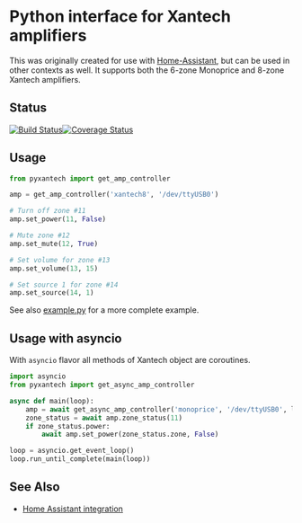 # Python interface for Xantech amplifiers

This was originally created for use with [Home-Assistant](http://home-assistant.io), but can be
used in other contexts as well. It supports both the 6-zone Monoprice and 8-zone Xantech amplifiers.

## Status

[![Build Status](https://travis-ci.org/etsinko/pyxantech.svg?branch=master)](https://travis-ci.org/etsinko/pyxantech)[![Coverage Status](https://coveralls.io/repos/github/etsinko/pyxantech/badge.svg)](https://coveralls.io/github/etsinko/pyxantech)

## Usage
```python
from pyxantech import get_amp_controller

amp = get_amp_controller('xantech8', '/dev/ttyUSB0')

# Turn off zone #11
amp.set_power(11, False)

# Mute zone #12
amp.set_mute(12, True)

# Set volume for zone #13
amp.set_volume(13, 15)

# Set source 1 for zone #14 
amp.set_source(14, 1)
```

See also [example.py](example.py) for a more complete example.

## Usage with asyncio

With `asyncio` flavor all methods of Xantech object are coroutines.

```python
import asyncio
from pyxantech import get_async_amp_controller

async def main(loop):
    amp = await get_async_amp_controller('monoprice', '/dev/ttyUSB0', loop)
    zone_status = await amp.zone_status(11)
    if zone_status.power:
        await amp.set_power(zone_status.zone, False)

loop = asyncio.get_event_loop()
loop.run_until_complete(main(loop))

```

## See Also

* [Home Assistant integration](https://www.home-assistant.io/integrations/monoprice/)
